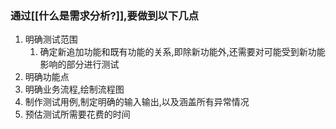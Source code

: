 ### 通过[[什么是需求分析?]],要做到以下几点
1. 明确测试范围
	1. 确定新追加功能和既有功能的关系,即除新功能外,还需要对可能受到新功能影响的部分进行测试
2. 明确功能点
3. 明确业务流程,绘制流程图
4. 制作测试用例,制定明确的输入输出,以及涵盖所有异常情况
5. 预估测试所需要花费的时间
<!--ID: 1693151867246-->
